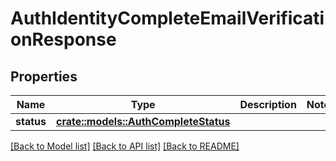 # AuthIdentityCompleteEmailVerificationResponse

## Properties

Name | Type | Description | Notes
------------ | ------------- | ------------- | -------------
**status** | [**crate::models::AuthCompleteStatus**](AuthCompleteStatus.md) |  | 

[[Back to Model list]](../README.md#documentation-for-models) [[Back to API list]](../README.md#documentation-for-api-endpoints) [[Back to README]](../README.md)


